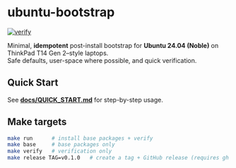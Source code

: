 # ubuntu-bootstrap

[![verify](https://github.com/T-Green-hub/ubuntu-bootstrap/actions/workflows/verify.yml/badge.svg)](https://github.com/T-Green-hub/ubuntu-bootstrap/actions/workflows/verify.yml)

Minimal, **idempotent** post-install bootstrap for **Ubuntu 24.04 (Noble)** on ThinkPad T14 Gen 2–style laptops.  
Safe defaults, user-space where possible, and quick verification.

## Quick Start
See **[docs/QUICK_START.md](docs/QUICK_START.md)** for step-by-step usage.

## Make targets
```bash
make run      # install base packages + verify
make base     # base packages only
make verify   # verification only
make release TAG=v0.1.0   # create a tag + GitHub release (requires gh auth)
